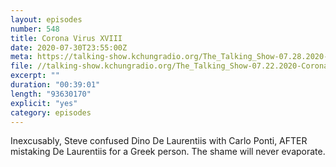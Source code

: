 ```yaml
---
layout: episodes
number: 548
title: Corona Virus XVIII
date: 2020-07-30T23:55:00Z
meta: https://talking-show.kchungradio.org/The_Talking_Show-07.28.2020-Coronavirus_18.mp3
file: //talking-show.kchungradio.org/The_Talking_Show-07.22.2020-Coronavirus_17.mp3 
excerpt: ""
duration: "00:39:01"
length: "93630170"
explicit: "yes"
category: episodes
---
```

Inexcusably, Steve confused Dino De Laurentiis with Carlo Ponti, AFTER mistaking De Laurentiis for a Greek person. The shame will never evaporate.
